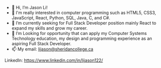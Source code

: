 - 👋 Hi, I’m Jason Li!
- 👀 I'm really interested in computer programming such as HTML5, CSS3, JavaScript, React, Python, SQL, Java, C, and C#.
- 🌱 I’m currently seeking for Full Stack Developer position mainly React to expand my skills and grow my career.
- 💞️ I’m Looking for opportunity that can apply my Computer Systems Technology education, my design and programming experience as an aspiring Full Stack Developer.
- 📫 My email: lijason@sheridancollege.ca

LinkedIn: https://www.linkedin.com/in/lijason122/

<!---
lijason122/lijason122 is a ✨ special ✨ repository because its `README.md` (this file) appears on your GitHub profile.
You can click the Preview link to take a look at your changes.
--->
